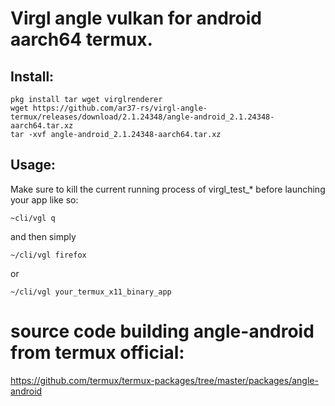 # Virgl angle vulkan for android aarch64 termux.
## Install:
```
pkg install tar wget virglrenderer
wget https://github.com/ar37-rs/virgl-angle-termux/releases/download/2.1.24348/angle-android_2.1.24348-aarch64.tar.xz
tar -xvf angle-android_2.1.24348-aarch64.tar.xz
```
## Usage:
Make sure to kill the current running process of virgl_test_* before launching your app like so:
```
~cli/vgl q
```
and then simply
```
~/cli/vgl firefox
```
or
```
~/cli/vgl your_termux_x11_binary_app
```
# source code building angle-android from termux official:
https://github.com/termux/termux-packages/tree/master/packages/angle-android
